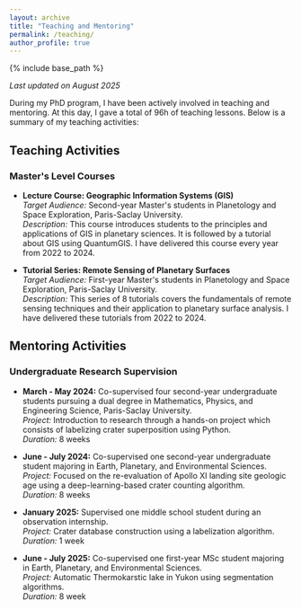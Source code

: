 ```yaml
---
layout: archive
title: "Teaching and Mentoring"
permalink: /teaching/
author_profile: true
---
```


{% include base_path %}

*Last updated on August 2025*

During my PhD program, I have been actively involved in teaching and mentoring. At this day, I gave a total of 96h of teaching lessons. Below is a summary of my teaching activities:

## Teaching Activities

### Master's Level Courses
- **Lecture Course: Geographic Information Systems (GIS)**  
  *Target Audience:* Second-year Master's students in Planetology and Space Exploration, Paris-Saclay University.  
  *Description:* This course introduces students to the principles and applications of GIS in planetary sciences. It is followed by a tutorial about GIS using QuantumGIS. I have delivered this course every year from 2022 to 2024.

- **Tutorial Series: Remote Sensing of Planetary Surfaces**  
  *Target Audience:* First-year Master's students in Planetology and Space Exploration, Paris-Saclay University.  
  *Description:* This series of 8 tutorials covers the fundamentals of remote sensing techniques and their application to planetary surface analysis. I have delivered these tutorials from 2022 to 2024.

## Mentoring Activities

### Undergraduate Research Supervision
- **March - May 2024:** Co-supervised four second-year undergraduate students pursuing a dual degree in Mathematics, Physics, and Engineering Science, Paris-Saclay University.  
  *Project:* Introduction to research through a hands-on project which consists of labelizing crater superposition using Python.  
  *Duration:* 8 weeks  

- **June - July 2024:** Co-supervised one second-year undergraduate student majoring in Earth, Planetary, and Environmental Sciences.  
  *Project:* Focused on the re-evaluation of Apollo XI landing site geologic age using a deep-learning-based crater counting algorithm.  
  *Duration:* 8 weeks  

- **January 2025:** Supervised one middle school student during an observation internship.  
  *Project:* Crater database construction using a labelization algorithm.  
  *Duration:* 1 week  

- **June - July 2025:** Co-supervised one first-year MSc student majoring in Earth, Planetary, and Environmental Sciences.  
  *Project:* Automatic Thermokarstic lake in Yukon using segmentation algorithms.  
  *Duration:* 8 week
